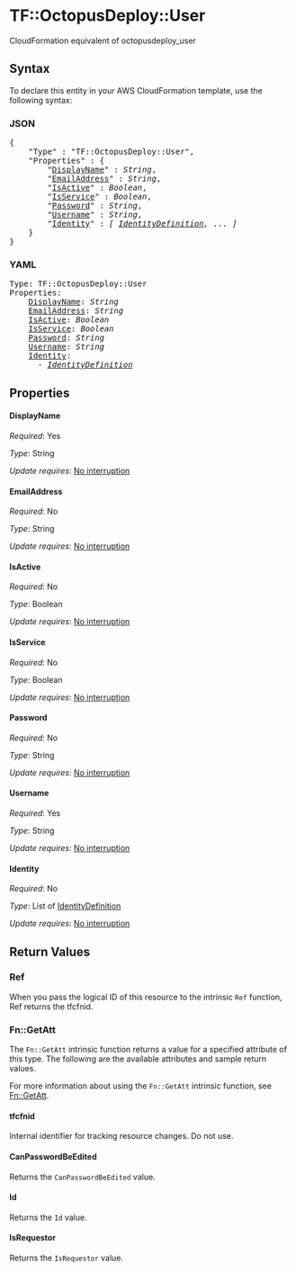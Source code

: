 # TF::OctopusDeploy::User

CloudFormation equivalent of octopusdeploy_user

## Syntax

To declare this entity in your AWS CloudFormation template, use the following syntax:

### JSON

<pre>
{
    "Type" : "TF::OctopusDeploy::User",
    "Properties" : {
        "<a href="#displayname" title="DisplayName">DisplayName</a>" : <i>String</i>,
        "<a href="#emailaddress" title="EmailAddress">EmailAddress</a>" : <i>String</i>,
        "<a href="#isactive" title="IsActive">IsActive</a>" : <i>Boolean</i>,
        "<a href="#isservice" title="IsService">IsService</a>" : <i>Boolean</i>,
        "<a href="#password" title="Password">Password</a>" : <i>String</i>,
        "<a href="#username" title="Username">Username</a>" : <i>String</i>,
        "<a href="#identity" title="Identity">Identity</a>" : <i>[ <a href="identitydefinition.md">IdentityDefinition</a>, ... ]</i>
    }
}
</pre>

### YAML

<pre>
Type: TF::OctopusDeploy::User
Properties:
    <a href="#displayname" title="DisplayName">DisplayName</a>: <i>String</i>
    <a href="#emailaddress" title="EmailAddress">EmailAddress</a>: <i>String</i>
    <a href="#isactive" title="IsActive">IsActive</a>: <i>Boolean</i>
    <a href="#isservice" title="IsService">IsService</a>: <i>Boolean</i>
    <a href="#password" title="Password">Password</a>: <i>String</i>
    <a href="#username" title="Username">Username</a>: <i>String</i>
    <a href="#identity" title="Identity">Identity</a>: <i>
      - <a href="identitydefinition.md">IdentityDefinition</a></i>
</pre>

## Properties

#### DisplayName

_Required_: Yes

_Type_: String

_Update requires_: [No interruption](https://docs.aws.amazon.com/AWSCloudFormation/latest/UserGuide/using-cfn-updating-stacks-update-behaviors.html#update-no-interrupt)

#### EmailAddress

_Required_: No

_Type_: String

_Update requires_: [No interruption](https://docs.aws.amazon.com/AWSCloudFormation/latest/UserGuide/using-cfn-updating-stacks-update-behaviors.html#update-no-interrupt)

#### IsActive

_Required_: No

_Type_: Boolean

_Update requires_: [No interruption](https://docs.aws.amazon.com/AWSCloudFormation/latest/UserGuide/using-cfn-updating-stacks-update-behaviors.html#update-no-interrupt)

#### IsService

_Required_: No

_Type_: Boolean

_Update requires_: [No interruption](https://docs.aws.amazon.com/AWSCloudFormation/latest/UserGuide/using-cfn-updating-stacks-update-behaviors.html#update-no-interrupt)

#### Password

_Required_: No

_Type_: String

_Update requires_: [No interruption](https://docs.aws.amazon.com/AWSCloudFormation/latest/UserGuide/using-cfn-updating-stacks-update-behaviors.html#update-no-interrupt)

#### Username

_Required_: Yes

_Type_: String

_Update requires_: [No interruption](https://docs.aws.amazon.com/AWSCloudFormation/latest/UserGuide/using-cfn-updating-stacks-update-behaviors.html#update-no-interrupt)

#### Identity

_Required_: No

_Type_: List of <a href="identitydefinition.md">IdentityDefinition</a>

_Update requires_: [No interruption](https://docs.aws.amazon.com/AWSCloudFormation/latest/UserGuide/using-cfn-updating-stacks-update-behaviors.html#update-no-interrupt)

## Return Values

### Ref

When you pass the logical ID of this resource to the intrinsic `Ref` function, Ref returns the tfcfnid.

### Fn::GetAtt

The `Fn::GetAtt` intrinsic function returns a value for a specified attribute of this type. The following are the available attributes and sample return values.

For more information about using the `Fn::GetAtt` intrinsic function, see [Fn::GetAtt](https://docs.aws.amazon.com/AWSCloudFormation/latest/UserGuide/intrinsic-function-reference-getatt.html).

#### tfcfnid

Internal identifier for tracking resource changes. Do not use.

#### CanPasswordBeEdited

Returns the <code>CanPasswordBeEdited</code> value.

#### Id

Returns the <code>Id</code> value.

#### IsRequestor

Returns the <code>IsRequestor</code> value.

